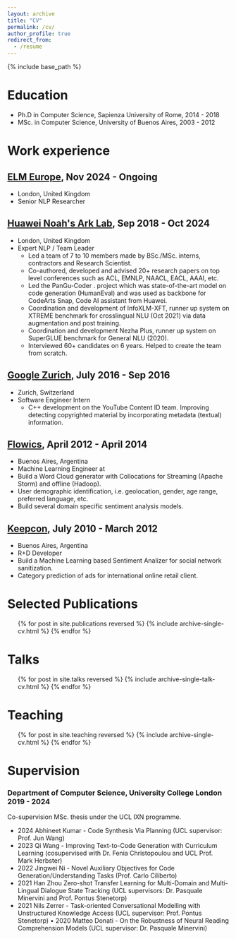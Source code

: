 ```yaml
---
layout: archive
title: "CV"
permalink: /cv/
author_profile: true
redirect_from:
  - /resume
---
```


{% include base_path %}

Education
======
* Ph.D in Computer Science, Sapienza University of Rome, 2014 - 2018
* MSc. in Computer Science, University of Buenos Aires, 2003 - 2012

Work experience
======

## [**ELM Europe**](https://elmeurope.com/), Nov 2024 - Ongoing
* London, United Kingdom
* Senior NLP Researcher

## [**Huawei Noah's Ark Lab**](https://noahlab.com.hk/#/home), Sep 2018 - Oct 2024
* London, United Kingdom
* Expert NLP / Team Leader 
  * Led a team of 7 to 10 members made by BSc./MSc. interns, contractors and Research Scientist.
  * Co-authored, developed and advised 20+ research papers on top level conferences such as ACL, EMNLP, NAACL, EACL, AAAI, etc.
  * Led the PanGu-Coder . project which was state-of-the-art model on code generation (HumanEval) and was used as backbone for CodeArts Snap, Code AI assistant from Huawei.
  * Coordination and development of InfoXLM-XFT, runner up system on XTREME benchmark for crosslingual NLU (Oct 2021) via data augmentation and post training.
  * Coordination and development Nezha Plus, runner up system on SuperGLUE benchmark for General NLU (2020).
  * Interviewed 60+ candidates on 6 years. Helped to create the team from scratch.

## [**Google Zurich**](https://support.google.com/youtube/answer/2797370?hl=en), July 2016 - Sep 2016
* Zurich, Switzerland
* Software Engineer Intern 
  * C++ development on the YouTube Content ID team. Improving detecting copyrighted material by incorporating metadata (textual) information.

##  [**Flowics**](https://www.flowics.com/), April 2012 - April 2014
  * Buenos Aires, Argentina
  * Machine Learning Engineer at
  * Build a Word Cloud generator with Collocations for Streaming (Apache Storm) and offline (Hadoop).
  * User demographic identification, i.e. geolocation, gender, age range, preferred language, etc.
  * Build several domain specific sentiment analysis models.

## [**Keepcon**](https://keepcon.com/en/), July 2010 - March 2012
  * Buenos Aires, Argentina
  * R+D Developer
  * Build a Machine Learning based Sentiment Analizer for social network sanitization.
  * Category prediction of ads for international online retail client.
  
Selected Publications
======
  <ul>{% for post in site.publications reversed %}
    {% include archive-single-cv.html %}
  {% endfor %}</ul>
  
Talks
======
  <ul>{% for post in site.talks reversed %}
    {% include archive-single-talk-cv.html  %}
  {% endfor %}</ul>
  
Teaching
======
  <ul>{% for post in site.teaching reversed %}
    {% include archive-single-cv.html %}
  {% endfor %}</ul>
  
Supervision
======

### Department of Computer Science, University College London 2019 - 2024

Co-supervision MSc. thesis under the UCL IXN programme.
* 2024 Abhineet Kumar - Code Synthesis Via Planning (UCL supervisor: Prof. Jun Wang)
* 2023 Qi Wang - Improving Text-to-Code Generation with Curriculum Learning (cosupervised with Dr. Fenia Christopoulou and UCL Prof. Mark Herbster)
* 2022 Jingwei Ni - Novel Auxiliary Objectives for Code Generation/Understanding Tasks (Prof. Carlo Ciliberto)
* 2021 Han Zhou Zero-shot Transfer Learning for Multi-Domain and Multi-Lingual Dialogue State Tracking (UCL supervisors: Dr. Pasquale Minervini and Prof. Pontus Stenetorp)
* 2021 Nils Zerrer - Task-oriented Conversational Modelling with Unstructured Knowledge Access (UCL supervisor: Prof. Pontus Stenetorp)
• 2020 Matteo Donati - On the Robustness of Neural Reading Comprehension Models (UCL supervisor: Dr. Pasquale Minervini)

